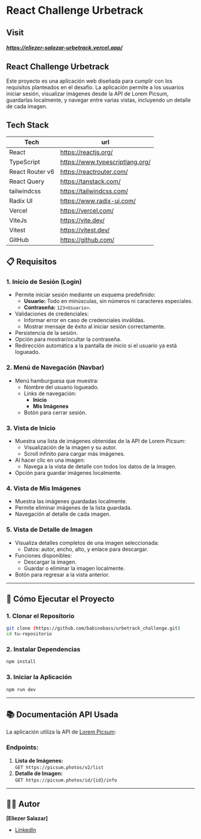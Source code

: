 # React Challenge Urbetrack

## Visit

##### https://eliezer-salazar-urbetrack.vercel.app/

## React Challenge Urbetrack

Este proyecto es una aplicación web diseñada para cumplir con los requisitos planteados en el desafío. La aplicación permite a los usuarios iniciar sesión, visualizar imágenes desde la API de Lorem Picsum, guardarlas localmente, y navegar entre varias vistas, incluyendo un detalle de cada imagen.<br/>

## Tech Stack

| Tech            | url                             |
| --------------- | ------------------------------- |
| React           | https://reactjs.org/            |
| TypeScript      | https://www.typescriptlang.org/ |
| React Router v6 | https://reactrouter.com/        |
| React Query     | https://tanstack.com/           |
| tailwindcss     | https://tailwindcss.com/        |
| Radix UI        | https://www.radix-ui.com/       |
| Vercel          | https://vercel.com/             |
| ViteJs          | https://vite.dev/               |
| Vitest          | https://vitest.dev/             |
| GitHub          | https://github.com/             |

## 📋 Requisitos

### 1. **Inicio de Sesión (Login)**

- Permite iniciar sesión mediante un esquema predefinido:
  - **Usuario:** Todo en minúsculas, sin números ni caracteres especiales.
  - **Contraseña:** `123<Usuario>`.
- Validaciones de credenciales:
  - Informar error en caso de credenciales inválidas.
  - Mostrar mensaje de éxito al iniciar sesión correctamente.
- Persistencia de la sesión.
- Opción para mostrar/ocultar la contraseña.
- Redirección automática a la pantalla de inicio si el usuario ya está logueado.

### 2. **Menú de Navegación (Navbar)**

- Menú hamburguesa que muestra:
  - Nombre del usuario logueado.
  - Links de navegación:
    - **Inicio**
    - **Mis Imágenes**
  - Botón para cerrar sesión.

### 3. **Vista de Inicio**

- Muestra una lista de imágenes obtenidas de la API de Lorem Picsum:
  - Visualización de la imagen y su autor.
  - Scroll infinito para cargar más imágenes.
- Al hacer clic en una imagen:
  - Navega a la vista de detalle con todos los datos de la imagen.
- Opción para guardar imágenes localmente.

### 4. **Vista de Mis Imágenes**

- Muestra las imágenes guardadas localmente.
- Permite eliminar imágenes de la lista guardada.
- Navegación al detalle de cada imagen.

### 5. **Vista de Detalle de Imagen**

- Visualiza detalles completos de una imagen seleccionada:
  - Datos: autor, ancho, alto, y enlace para descargar.
- Funciones disponibles:
  - Descargar la imagen.
  - Guardar o eliminar la imagen localmente.
- Botón para regresar a la vista anterior.

---

## 🚀 Cómo Ejecutar el Proyecto

### 1. Clonar el Repositorio

```bash
git clone (https://github.com/babinobass/urbetrack_challenge.git)
cd tu-repositorio
```

### 2. Instalar Dependencias

```bash
npm install
```

### 3. Iniciar la Aplicación

```bash
npm run dev
```

---

## 📚 Documentación API Usada

La aplicación utiliza la API de [Lorem Picsum](https://picsum.photos/):

### Endpoints:

1. **Lista de Imágenes:**  
   `GET https://picsum.photos/v2/list`
2. **Detalle de Imagen:**  
   `GET https://picsum.photos/id/{id}/info`

---

## 🧑‍💻 Autor

**[Eliezer Salazar]**

- [LinkedIn](https://www.linkedin.com/in/eliezer-salazar//)
